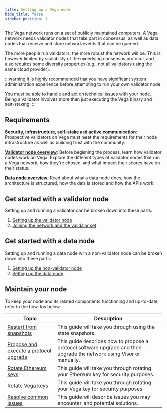 ```yaml
---
title: Setting up a Vega node
hide_title: false
sidebar_position: 1
---
```

The Vega network runs on a set of publicly maintained computers. A Vega network needs validator nodes that take part in consensus, as well as data nodes that receive and store network events that can be queried.

The more people run validators, the more robust the network will be. This is however limited by scalability of the underlying consensus protocol, and also requires some diversity properties (e.g., not all validators using the same cloud provider).

:::warning
It is highly recommended that you have significant system administration experience before attempting to run your own validator node.

You must be able to handle and act on technical issues with your node. Being a validator involves more than just executing the Vega binary and self-staking.
:::

## Requirements
**[Security, infrastructure, self-stake and active communication](requirements/index.md)**: Prospective validators on Vega must meet the requirements for their node infrastructure as well as building trust with the community.

**[Validator node overview](../concepts/vega-chain/validator-nodes.md)**: Before beginning the process, learn how validator nodes work on Vega. Explore the different types of validator nodes that run a Vega network, how they're chosen, and what impact their scores have on their status.

**[Data node overview](../concepts/vega-chain/data-nodes.md)**: Read about what a data node does, how the architecture is structured, how the data is stored and how the APIs work.

## Get started with a validator node
Setting up and running a validator can be broken down into these parts:

1. [Setting up the validator node](./get-started/setup-validator.md)
3. [Joining the network and the validator set](./get-started/setup-validator.md#synchronise-your-node)

## Get started with a data node
Setting up and running a data node with a non-validator node can be broken down into these parts:

1. [Setting up the non-validator node](./get-started/setup-non-validator.md)
3. [Setting up the data node](./get-started/setup-datanode.md)

## Maintain your node
To keep your node and its related components functioning and up-to-date, refer to the how-tos below.

| Topic                       |  Description                                                                                                        |
| ----------------------------------------------------------------------| -------------------------------------------------------------------------------------------------------- |
| [Restart from snapshots](./how-to/use-snapshots.md)                               | This guide will take you through using the state snapshots. |
| [Propose and execute a protocol upgrade](./how-to/upgrade-network.md) | This guide describes how to propose a protocol software upgrade and then upgrade the network using Visor or manually. |
| [Rotate Ethereum keys](./how-to/rotate-ethereum-keys.md) | This guide will take you through rotating your Ethereum key for security purposes. |
| [Rotate Vega keys](./how-to/rotate-vega-keys.md)                               | This guide will take you through rotating your Vega key for security purposes. |
| [Resolve common issues](./how-to/solve-frequent-issues.md)                               | This guide will describe issues you may encounter, and potential solutions. |
